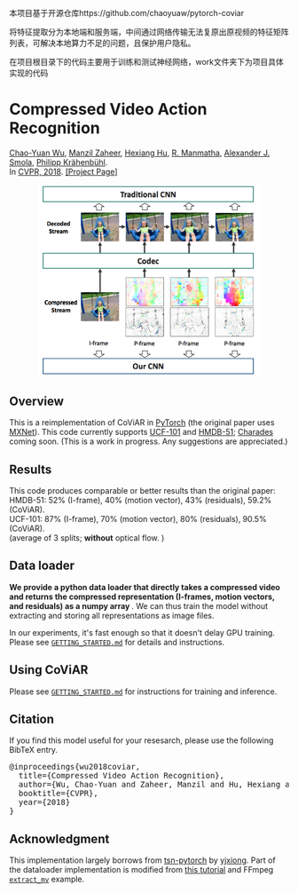 本项目基于开源仓库https://github.com/chaoyuaw/pytorch-coviar

将特征提取分为本地端和服务端，中间通过网络传输无法复原出原视频的特征矩阵列表，可解决本地算力不足的问题，且保护用户隐私。

在项目根目录下的代码主要用于训练和测试神经网络，work文件夹下为项目具体实现的代码

# Compressed Video Action Recognition  <br>
[Chao-Yuan Wu](https://www.cs.utexas.edu/~cywu/), 
[Manzil Zaheer](http://www.manzil.ml/),
[Hexiang Hu](http://hexianghu.com/),
[R. Manmatha](http://ciir.cs.umass.edu/~manmatha/),
[Alexander J. Smola](http://alex.smola.org/),
[Philipp Kr&auml;henb&uuml;hl](http://www.philkr.net/).  
In [CVPR, 2018](https://arxiv.org/abs/1712.00636). 
[[Project Page]](https://www.cs.utexas.edu/~cywu/projects/coviar/)

<div align="center">
  <img src="figs/coviar.png" width="400px" />
</div>

## Overview
This is a reimplementation of CoViAR in [PyTorch](http://pytorch.org/) (the original paper uses [MXNet](https://mxnet.incubator.apache.org/)). This code currently supports [UCF-101](http://crcv.ucf.edu/data/UCF101.php) and [HMDB-51](http://serre-lab.clps.brown.edu/resource/hmdb-a-large-human-motion-database/); [Charades](http://allenai.org/plato/charades/) coming soon. (This is a work in progress. Any suggestions are appreciated.)


## Results
This code produces comparable or better results than the original paper:  
HMDB-51: 52% (I-frame), 40% (motion vector), 43% (residuals), 59.2% (CoViAR).  
UCF-101: 87% (I-frame), 70% (motion vector), 80% (residuals), 90.5% (CoViAR).  
(average of 3 splits; <b>without</b> optical flow. )


## Data loader
<b>We provide a python data loader that directly takes a compressed video and returns the compressed representation (I-frames, motion vectors, and residuals) as a numpy array </b>. 
We can thus train the model without extracting and storing all representations as image files. 

In our experiments, it's fast enough so that it doesn't delay GPU training. 
Please see [`GETTING_STARTED.md`](GETTING_STARTED.md) for details and instructions.

## Using CoViAR

Please see [`GETTING_STARTED.md`](GETTING_STARTED.md) for instructions for training and inference.

## Citation
If you find this model useful for your resesarch, please use the following BibTeX entry.
<pre>
@inproceedings{wu2018coviar,
  title={Compressed Video Action Recognition},
  author={Wu, Chao-Yuan and Zaheer, Manzil and Hu, Hexiang and Manmatha, R and Smola, Alexander J and Kr{\"a}henb{\"u}hl, Philipp},
  booktitle={CVPR},
  year={2018}
}
</pre>

## Acknowledgment
This implementation largely borrows from [tsn-pytorch](https://github.com/yjxiong/tsn-pytorch) by [yjxiong](https://github.com/yjxiong).
Part of the dataloader implementation is modified from [this tutorial](https://blog.csdn.net/leixiaohua1020/article/details/50618190) and FFmpeg [`extract_mv`](https://github.com/FFmpeg/FFmpeg/blob/master/doc/examples/extract_mvs.c) example. 